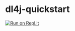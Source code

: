 # dl4j-quickstart
[![Run on Repl.it](https://repl.it/badge/github/deeplearning4j/dl4j-quickstart)](https://repl.it/github/deeplearning4j/dl4j-quickstart)